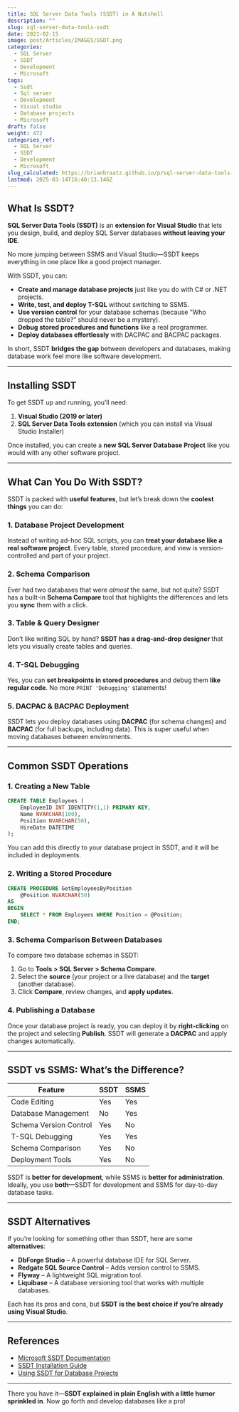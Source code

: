 ```yaml
---
title: SQL Server Data Tools (SSDT) in A Nutshell
description: ""
slug: sql-server-data-tools-ssdt
date: 2021-02-15
image: post/Articles/IMAGES/SSDT.png
categories:
  - SQL Server
  - SSDT
  - Development
  - Microsoft
tags:
  - Ssdt
  - Sql server
  - Development
  - Visual studio
  - Database projects
  - Microsoft
draft: false
weight: 472
categories_ref:
  - SQL Server
  - SSDT
  - Development
  - Microsoft
slug_calculated: https://brianbraatz.github.io/p/sql-server-data-tools-ssdt
lastmod: 2025-03-14T16:40:13.146Z
---
```

<!-- ## SQL Server Data Tools (SSDT): The Developer’s Best Friend

So, you’ve mastered **SSRS** (or at least skimmed through it), and now you’re wondering, *“What’s next?”* Well, my friend, let me introduce you to **SQL Server Data Tools (SSDT)**—Microsoft’s way of making database development **way less painful**.

--- -->

## What Is SSDT?

**SQL Server Data Tools (SSDT)** is an **extension for Visual Studio** that lets you design, build, and deploy SQL Server databases **without leaving your IDE**.

No more jumping between SSMS and Visual Studio—SSDT keeps everything in one place like a good project manager.

With SSDT, you can:

* **Create and manage database projects** just like you do with C# or .NET projects.
* **Write, test, and deploy T-SQL** without switching to SSMS.
* **Use version control** for your database schemas (because “Who dropped the table?” should never be a mystery).
* **Debug stored procedures and functions** like a real programmer.
* **Deploy databases effortlessly** with DACPAC and BACPAC packages.

In short, SSDT **bridges the gap** between developers and databases, making database work feel more like software development.

***

## Installing SSDT

To get SSDT up and running, you’ll need:

1. **Visual Studio (2019 or later)**
2. **SQL Server Data Tools extension** (which you can install via Visual Studio Installer)

Once installed, you can create a **new SQL Server Database Project** like you would with any other software project.

***

## What Can You Do With SSDT?

SSDT is packed with **useful features**, but let’s break down the **coolest things** you can do:

### 1. **Database Project Development**

Instead of writing ad-hoc SQL scripts, you can **treat your database like a real software project**. Every table, stored procedure, and view is version-controlled and part of your project.

### 2. **Schema Comparison**

Ever had two databases that were *almost* the same, but not quite? SSDT has a built-in **Schema Compare** tool that highlights the differences and lets you **sync** them with a click.

### 3. **Table & Query Designer**

Don’t like writing SQL by hand? **SSDT has a drag-and-drop designer** that lets you visually create tables and queries.

### 4. **T-SQL Debugging**

Yes, you can **set breakpoints in stored procedures** and debug them **like regular code**. No more `PRINT 'Debugging'` statements!

### 5. **DACPAC & BACPAC Deployment**

SSDT lets you deploy databases using **DACPAC** (for schema changes) and **BACPAC** (for full backups, including data). This is super useful when moving databases between environments.

***

## Common SSDT Operations

### 1. **Creating a New Table**

```sql
CREATE TABLE Employees (
    EmployeeID INT IDENTITY(1,1) PRIMARY KEY,
    Name NVARCHAR(100),
    Position NVARCHAR(50),
    HireDate DATETIME
);
```

You can add this directly to your database project in SSDT, and it will be included in deployments.

### 2. **Writing a Stored Procedure**

```sql
CREATE PROCEDURE GetEmployeesByPosition
    @Position NVARCHAR(50)
AS
BEGIN
    SELECT * FROM Employees WHERE Position = @Position;
END;
```

### 3. **Schema Comparison Between Databases**

To compare two database schemas in SSDT:

1. Go to **Tools > SQL Server > Schema Compare**.
2. Select the **source** (your project or a live database) and the **target** (another database).
3. Click **Compare**, review changes, and **apply updates**.

### 4. **Publishing a Database**

Once your database project is ready, you can deploy it by **right-clicking** on the project and selecting **Publish**. SSDT will generate a **DACPAC** and apply changes automatically.

***

## SSDT vs SSMS: What’s the Difference?

| Feature                | SSDT | SSMS |
| ---------------------- | ---- | ---- |
| Code Editing           | Yes  | Yes  |
| Database Management    | No   | Yes  |
| Schema Version Control | Yes  | No   |
| T-SQL Debugging        | Yes  | Yes  |
| Schema Comparison      | Yes  | No   |
| Deployment Tools       | Yes  | No   |

SSDT is **better for development**, while SSMS is **better for administration**. Ideally, you use **both**—SSDT for development and SSMS for day-to-day database tasks.

***

## SSDT Alternatives

If you’re looking for something other than SSDT, here are some **alternatives**:

* **DbForge Studio** – A powerful database IDE for SQL Server.
* **Redgate SQL Source Control** – Adds version control to SSMS.
* **Flyway** – A lightweight SQL migration tool.
* **Liquibase** – A database versioning tool that works with multiple databases.

Each has its pros and cons, but **SSDT is the best choice if you’re already using Visual Studio**.

***

<!-- 
## Wrapping Up

**SSDT is a game-changer** for developers working with SQL Server. It brings databases into the **modern software development workflow**, making it easier to manage schemas, version control changes, and deploy updates.

If you’re already using Visual Studio and SQL Server, **there’s no reason NOT to use SSDT**—unless you enjoy chaos, of course.

So go ahead, install SSDT, and make your database development **way more enjoyable**. You can thank me later.

---

## Key Ideas

| Concept | Summary |
|---------|---------|
| SSDT | SQL Server Data Tools – A database development tool for Visual Studio |
| Features | Schema management, debugging, version control, deployment tools |
| Common Operations | Creating tables, writing procedures, schema comparison, publishing databases |
| Alternatives | DbForge Studio, Redgate SQL Source Control, Flyway, Liquibase |
| Best Use Case | Developers working with SQL Server in Visual Studio |

--- -->

## References

* [Microsoft SSDT Documentation](https://docs.microsoft.com/en-us/sql/ssdt/)
* [SSDT Installation Guide](https://docs.microsoft.com/en-us/sql/ssdt/download-sql-server-data-tools-ssdt)
* [Using SSDT for Database Projects](https://www.red-gate.com/simple-talk/sql/database-delivery/using-ssdt-to-deploy-your-database-projects/)

***

There you have it—**SSDT explained in plain English with a little humor sprinkled in**. Now go forth and develop databases like a pro!

